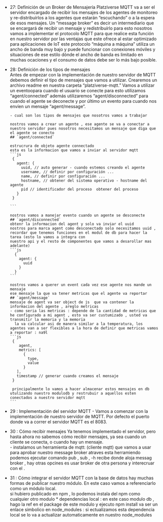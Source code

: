 - 27: Definición de un Broker de Mensajería
      Platziverse MQTT va a ser el servidor encargado de recibir los mensajes de los agentes de monitoreo y re-distribuírlos a los agentes que estarán “escuchando” o a la 
      espera de esos mensajes.
      Un “message broker” es decir un intermediario que se encargará de recibir un mensaje y redistribuírlo para esto nosotros vamos a implementar el protocolo MQTT para que realice   esta función en nuestro servidor por las ventajas que este ofrece al estar optimizado para aplicaciones de IoT este protocolo “máquina a máquina” utiliza un ancho de banda muy   bajo y puede funcionar con conexiones móviles y situaciones de ese estilo dónde el ancho de banda es limitado en muchas ocaciones y el consumo de datos debe ser lo más bajo   posible.

- 28: Definición de los tipos de mensajes       
      Antes de empezar con la implementación de nuestro servidor de MQTT debemos definir el tipo de mensajes que vamos a utilizar.
      Crearemos un archivo readme en nuestra carpeta “platziverse-mqtt.”
      Vamos a utilizar un eventoopara cuando el usuario se conecte para esto utilizamos “agent/connected” además utilizaremos “agent/disconnected” para cuando el agente se deconecte y por último un evento para cuando nos envíen un mensaje “agent/message”.

      - cual son los tipos de mensajes que nosotros vamos a trabajar 
     
      nostros vamos a crear un agente , ese agente se va a conectar a nuestro servidor pues nosotros necesitamos un mensaje que diga que el agente se conecto
      ## `agent/connected`

      estrucrura de objeto agente connectado 
      esta es la informacion que vamos a inviar al servidor mqtt
      ```js 
       {
         agent: {
           uuid, // auto generar - cuando estemos creando el agente 
           username, // definir por configuración ...
           name, // definir por configuración ...
           hostname, // obtener del sistema operativo - hostname del agente 
           pid // identificador del proceso  obtener del proceso 
         }
       }

      ```

      nostros vamos a manejar evento cuando un agente se desconecte
      ## `agent/disconnected`
      obtenr la informacion del agent y solo va inviar el uuid
      nostros para marca agent como desconectado solo necesitamos uuid , recordar que tenemos funciones en el modul de db para hacer la tarea (esto lo vamos a integra con
      nuestro api y el resto de componentes que vamos a desarollar mas adelante)
      ```js
        {
          agent: {
            uuid
          }
        }
      ```

      nostros vamos a querer un event cada vez ese agente nos mande un mensaje
      ese mensaje la que va tener metricas que el agente va reportar 
      ## `agent/message`
      mensaje de agent va ser object de js  que va contener la informacion del agente , areglo metricas
      - como seria las metricas : depende de la cantidad de metricas que he configurado a mi agent , esto va ser custumizado , usted va transmitir la memoria y la memoria
        la va calcular asi de manera similar a la temperatura, los agentes van a ser flexibles a la hora de definir que metricas vamos a reportar : na9l 
      ```js
       {
          agent,
          metrics: [
            {
              type,
              value
            }
         ],
         timestamp // generar cuando creamos el mensaje
       }

       principalmente lo vamos a hacer almacenar estos mensajes en db utulizando nuestro modulodb y restrubuir a aquellos esten conectados a nuestro servidor mqtt 
      ```


- 29 : Implementación del servidor MQTT
       - Vamos a comenzar con la implementación de nuestro servidor de MQTT.
         Por defecto el puerto donde va a correr el servidor MQTT es el 8083.


- 30 : Cómo recibir mensajes
       Ya tenemos implementado el servidor, pero hasta ahora no sabemos cómo recibir mensajes, ya sea cuando un cliente se conecta, o cuando hay un mensaje.   
       - instalamos un herramienta de mqtt: (cliente mqtt) que vamos a usar para aprobar nuestro message broker 
         atraves esta herramiendo podemos ejecutar comando pub , sub , -h recibe donde aloja messag broker , hay otras opcines es usar broker de otra persona
         y interecruar con el .

- 31 : Cómo integrar el servidor MQTT con la base de datos
       hay muchas formas de publicar nuestro módulo. En este caso vamos a referenciarlo como un módulo local.         
       si hubiero publicado en npm , lo podemos instala del npm como cualquier otro modulo
       * dependencias local : en este caso modulo db , hago la ref en el package de este modulo y ejecuto npm install 
         va ser un enlace simbolico en node_modules : si ectualizamos esta dependencia local se lo va a actualizar automaticamente en nuestro node_modules